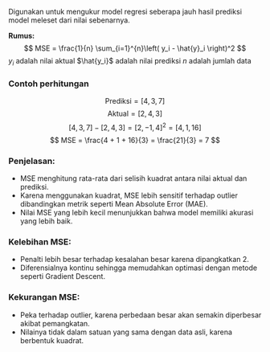 Digunakan untuk mengukur model regresi seberapa jauh hasil prediksi model meleset dari nilai sebenarnya.

__Rumus:__
$$
MSE = \frac{1}{n} \sum_{i=1}^{n}\left( y_i - \hat{y}_i \right)^2
$$
$y_i$ adalah nilai aktual
$\hat{y_i}$ adalah nilai prediksi
$n$ adalah jumlah data
### __Contoh perhitungan__
$$
\text{Prediksi} = [4, 3, 7]
$$
$$
\text{Aktual} = [2, 4, 3]
$$
$$
[4, 3, 7] - [2, 4, 3] = [2, -1, 4]^2 = [4, 1, 16]
$$
$$
MSE = \frac{4 + 1 + 16}{3} = \frac{21}{3} = 7
$$

### **Penjelasan:**

- MSE menghitung rata-rata dari selisih kuadrat antara nilai aktual dan prediksi.
- Karena menggunakan kuadrat, MSE lebih sensitif terhadap outlier dibandingkan metrik seperti Mean Absolute Error (MAE).
- Nilai MSE yang lebih kecil menunjukkan bahwa model memiliki akurasi yang lebih baik.
### **Kelebihan MSE:**

+ Penalti lebih besar terhadap kesalahan besar karena dipangkatkan 2.  
+ Diferensialnya kontinu sehingga memudahkan optimasi dengan metode seperti Gradient Descent.
### **Kekurangan MSE:**

+ Peka terhadap outlier, karena perbedaan besar akan semakin diperbesar akibat pemangkatan.  
+ Nilainya tidak dalam satuan yang sama dengan data asli, karena berbentuk kuadrat.